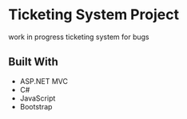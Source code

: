 # Ticketing System Project
work in progress ticketing system for bugs

## Built With
- ASP.NET MVC
- C#
- JavaScript
- Bootstrap

